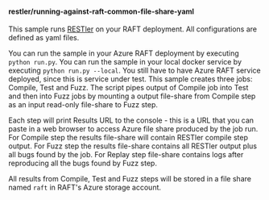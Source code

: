 #### restler/running-against-raft-common-file-share-yaml

This sample runs [RESTler](https://github.com/microsoft/restler-fuzzer) on your RAFT deployment. All configurations are defined as yaml files.

You can run the sample in your Azure RAFT deployment by executing `python run.py`. 
You can run the sample in your local docker service by executing `python run.py --local`. You still have to have Azure RAFT service deployed, since this is service under test.
This sample creates three jobs: Compile, Test and Fuzz. 
The script pipes output of Compile job into Test and then into Fuzz jobs by mounting a output file-share from Compile step as an input read-only file-share to Fuzz step. 

Each step will print Results URL to the console - this is a URL that you can paste in a web browser to access Azure file share produced by the job run. For Compile step the results file-share  will contain RESTler compile step output. For Fuzz step the results file-share contains all RESTler output plus all bugs found by the job. For Replay step file-share contains logs after reproducing all the bugs found by Fuzz step. 

All results from Compile, Test and Fuzz steps will be stored in a file share named `raft` in RAFT's Azure storage account.